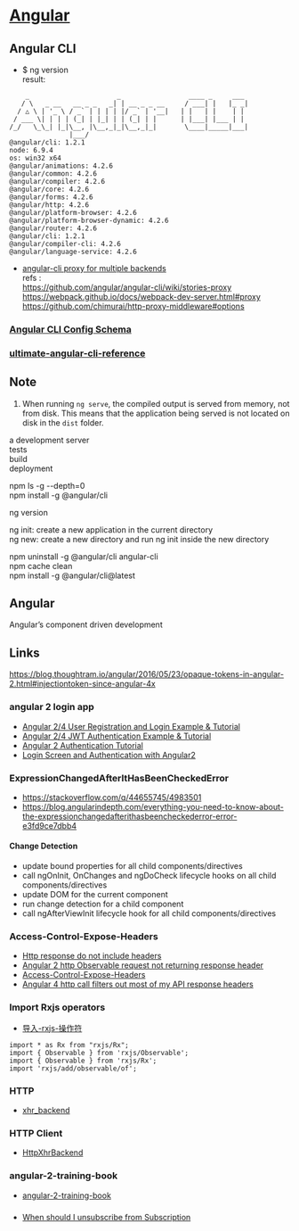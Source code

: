 # [Angular](https://angular.cn/docs/ts/latest/)

## Angular CLI

+ $ ng version  
result: 
```
    _                      _                 ____ _     ___
   / \   _ __   __ _ _   _| | __ _ _ __     / ___| |   |_ _|
  / △ \ | '_ \ / _` | | | | |/ _` | '__|   | |   | |    | |
 / ___ \| | | | (_| | |_| | | (_| | |      | |___| |___ | |
/_/   \_\_| |_|\__, |\__,_|_|\__,_|_|       \____|_____|___|
               |___/
@angular/cli: 1.2.1
node: 6.9.4
os: win32 x64
@angular/animations: 4.2.6
@angular/common: 4.2.6
@angular/compiler: 4.2.6
@angular/core: 4.2.6
@angular/forms: 4.2.6
@angular/http: 4.2.6
@angular/platform-browser: 4.2.6
@angular/platform-browser-dynamic: 4.2.6
@angular/router: 4.2.6
@angular/cli: 1.2.1
@angular/compiler-cli: 4.2.6
@angular/language-service: 4.2.6
```

+ [angular-cli proxy for multiple backends](https://stackoverflow.com/q/43364804/4983501)  
refs :  
https://github.com/angular/angular-cli/wiki/stories-proxy  
https://webpack.github.io/docs/webpack-dev-server.html#proxy  
https://github.com/chimurai/http-proxy-middleware#options  



### [Angular CLI Config Schema](https://github.com/angular/angular-cli/wiki/angular-cli#angular-cli-config-schema)

### [ultimate-angular-cli-reference](https://www.sitepoint.com/ultimate-angular-cli-reference/)  

## Note
1. When running `ng serve`, the compiled output is served from memory, not from disk. This means that the application being served is not located on disk in the `dist` folder.  

a development server  
tests  
build  
deployment  

npm ls -g --depth=0  
npm install -g @angular/cli  

ng version  

ng init: create a new application in the current directory  
ng new: create a new directory and run ng init inside the new directory  

npm uninstall -g @angular/cli angular-cli  
npm cache clean  
npm install -g @angular/cli@latest  

## Angular
Angular’s component driven development  


## Links
https://blog.thoughtram.io/angular/2016/05/23/opaque-tokens-in-angular-2.html#injectiontoken-since-angular-4x

### angular 2 login app
+ [Angular 2/4 User Registration and Login Example & Tutorial](http://jasonwatmore.com/post/2016/09/29/angular-2-user-registration-and-login-example-tutorial)
+ [Angular 2/4 JWT Authentication Example & Tutorial](http://jasonwatmore.com/post/2016/08/16/angular-2-jwt-authentication-example-tutorial)
+ [Angular 2 Authentication Tutorial](https://auth0.com/blog/angular-2-authentication/)
+ [Login Screen and Authentication with Angular2](http://4dev.tech/2016/03/login-screen-and-authentication-with-angular2/)

### ExpressionChangedAfterItHasBeenCheckedError
+ https://stackoverflow.com/q/44655745/4983501
+ https://blog.angularindepth.com/everything-you-need-to-know-about-the-expressionchangedafterithasbeencheckederror-error-e3fd9ce7dbb4

#### Change Detection
+ update bound properties for all child components/directives
+ call ngOnInit, OnChanges and ngDoCheck lifecycle hooks on all child components/directives
+ update DOM for the current component
+ run change detection for a child component
+ call ngAfterViewInit lifecycle hook for all child components/directives

### Access-Control-Expose-Headers
+ [Http response do not include headers](https://github.com/angular/angular/issues/5237#issuecomment-156059284)
+ [Angular 2 http Observable request not returning response header](https://stackoverflow.com/q/41616757/4983501)
+ [Access-Control-Expose-Headers](https://developer.mozilla.org/es/docs/Web/HTTP/Headers/Access-Control-Expose-Headers)
+ [Angular 4 http call filters out most of my API response headers](https://stackoverflow.com/q/44292660/4983501)

### Import Rxjs operators
+ [导入-rxjs-操作符](https://angular.cn/tutorial/toh-pt6#导入-rxjs-操作符)
```
import * as Rx from "rxjs/Rx";
import { Observable } from 'rxjs/Observable';
import { Observable } from 'rxjs/Rx';
import 'rxjs/add/observable/of';
```

### HTTP
+ [xhr_backend](https://github.com/angular/angular/blob/aeb98dbcdfec5a2e0f7b6ae167a10bd3e15f5096/packages/http/src/backends/xhr_backend.ts)

### HTTP Client
+ [HttpXhrBackend](https://github.com/angular/angular/blob/818f4a751ecbb9b637389909f01373208dd16f0d/packages/common/http/src/xhr.ts)

### angular-2-training-book
+ [angular-2-training-book](https://angular-2-training-book.rangle.io/handout/change-detection/how_change_detection_works.html)

###
+ [When should I unsubscribe from Subscription](https://stackoverflow.com/q/38008334/4983501)
